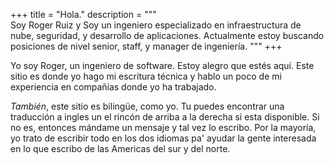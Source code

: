 +++
title = "Hola."
description = """\
Soy Roger Ruiz y Soy un ingeniero especializado en infraestructura de
nube, seguridad, y desarrollo de aplicaciones. Actualmente estoy buscando
posiciones de nivel senior, staff, y manager de ingeniería.
"""
+++

Yo soy Roger, un ingeniero de software. Estoy alegro que estés aquí. Este sitio
es donde yo hago mi escritura técnica y hablo un poco de mi experiencia en
compañías donde yo ha trabajado.

_También_, este sitio es bilingüe, como yo. Tu puedes encontrar una traducción a
ingles un el rincón de arriba a la derecha si esta disponible. Si no es,
entonces mándame un mensaje y tal vez lo escribo. Por la mayoría, yo trato de
escribir todo en los dos idiomas pa' ayudar la gente interesada en lo que
escribo de las Americas del sur y del norte.
